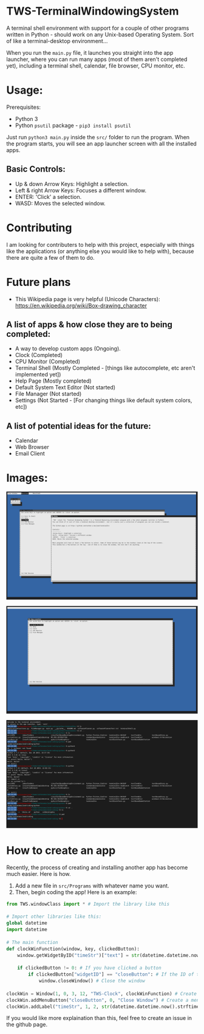 # TWS-TerminalWindowingSystem
A terminal shell environment with support for a couple of other programs written in Python - should work on any Unix-based Operating System. Sort of like a terminal-desktop environment...

When you run the `main.py` file, it launches you straight into the app launcher, where you can run many apps (most of them aren't completed yet), including a terminal shell, calendar, file browser, CPU monitor, etc.

# Usage:
Prerequisites:
* Python 3
* Python `psutil` package - `pip3 install psutil`

Just run `python3 main.py` inside the `src/` folder to run the program. When the program starts, you will see an app launcher screen with all the installed apps.

## Basic Controls:
* Up & down Arrow Keys: Highlight a selection.
* Left & right Arrow Keys: Focuses a different window.                       
* ENTER: 'Click' a selection.
* WASD: Moves the selected window.

# Contributing
I am looking for contributers to help with this project, especially with things like the applications (or anything else you would like to help with), because there are quite a few of them to do.

# Future plans

* This Wikipedia page is very helpful (Unicode Characters): https://en.wikipedia.org/wiki/Box-drawing_character

## A list of apps & how close they are to being completed:
* A way to develop custom apps (Ongoing).
* Clock (Completed)
* CPU Monitor (Completed)
* Terminal Shell (Mostly Completed - [things like autocomplete, etc aren't implemented yet])
* Help Page (Mostly completed)
* Default System Text Editor (Not started)
* File Manager (Not started)
* Settings (Not Started - [For changing things like default system colors, etc])

## A list of potential ideas for the future:
* Calendar
* Web Browser
* Email Client

# Images:
![image1](/images/screenShot1.png)

![image2](/images/screenShot2.png)

![image3](/images/screenShot3.png)

# How to create an app
Recently, the process of creating and installing another app has become much easier. Here is how.
1. Add a new file in `src/Programs` with whatever name you want.
2. Then, begin coding the app! Here is an example:
```python
from TWS.windowClass import * # Import the library like this

# Import other libraries like this:
global datetime
import datetime

# The main function
def clockWinFunction(window, key, clickedButton):
    window.getWidgetByID("timeStr")["text"] = str(datetime.datetime.now().strftime("%I:%M:%S")) # CHanges the text of a widget with an id of "timeStr" with str(datetime.datetime.now().strftime("%I:%M:%S"))
  
    if clickedButton != 0: # If you have clicked a button
        if clickedButton["widgetID"] == "closeButton": # If the ID of the clicked button is "closeButton"
            window.closeWindow() # Close the window
 
clockWin = Window(1, 0, 3, 12, "TWS-Clock", clockWinFunction) # Create a window
clockWin.addMenuButton("closeButton", 0, "Close Window") # Create a menu button with the ID of "closeButton"
clockWin.addLabel("timeStr", 1, 2, str(datetime.datetime.now().strftime("%I:%M:%S"))) # Add a label with an id of "timeStr"
```

If you would like more explaination than this, feel free to create an issue in the github page.
